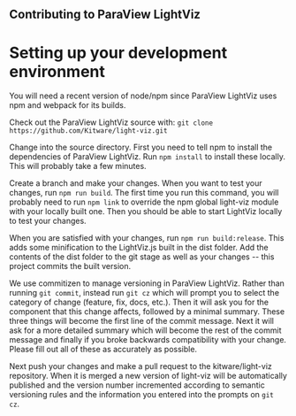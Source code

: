 Contributing to ParaView LightViz
------------------------

# Setting up your development environment

You will need a recent version of node/npm since ParaView LightViz uses npm and webpack for its builds.

Check out the ParaView LightViz source with:
`git clone https://github.com/Kitware/light-viz.git`

Change into the source directory.  First you need to tell npm to install the dependencies of ParaView LightViz.  Run `npm install` to install these locally.  This will probably take a few minutes.

Create a branch and make your changes.  When you want to test your changes, run `npm run build`. The first time you run this command, you will probably need to run `npm link` to override the npm global light-viz module with your locally built one.  Then you should be able to start LightViz locally to test your changes.

When you are satisfied with your changes, run `npm run build:release`.  This adds some minification to the LightViz.js built in the dist folder.  Add the contents of the dist folder to the git stage as well as your changes -- this project commits the built version.

We use commitizen to manage versioning in ParaView LightViz.  Rather than running `git commit`, instead run `git cz` which will prompt you to select the category of change (feature, fix, docs, etc.).  Then it will ask you for the component that this change affects, followed by a minimal summary.  These three things will become the first line of the commit message.  Next it will ask for a more detailed summary which will become the rest of the commit message and finally if you broke backwards compatibility with your change.  Please fill out all of these as accurately as possible.

Next push your changes and make a pull request to the kitware/light-viz repository.  When it is merged a new version of light-viz will be automatically published and the version number incremented according to semantic versioning rules and the information you entered into the prompts on `git cz`.
